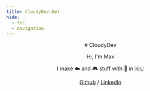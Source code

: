 ```yaml
---
title: CloudyDev.Net
hide:
  - toc
  - navigation
---
```


<center>
# CloudyDev
<br>

Hi, I'm Max

I make ☁️ and 🎮 stuff with 🐳 in 🇳🇱

[Github](https://github.com/cloudymax) / [LinkedIn](https://www.linkedin.com/in/cloudymax/)

</center>

<br>

<center>


